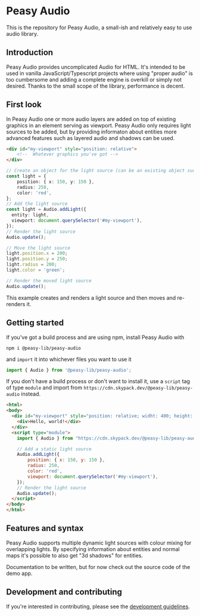 # Peasy Audio

This is the repository for Peasy Audio, a small-ish and relatively easy to use audio library.

## Introduction

Peasy Audio provides uncomplicated Audio for HTML. It's intended to be used in vanilla JavaScript/Typescript projects where using "proper audio" is too cumbersome and adding a complete engine is overkill or simply not desired. Thanks to the small scope of the library, performance is decent.

## First look

In Peasy Audio one or more audio layers are added on top of existing graphics in an element serving as viewport. Peasy Audio only requires light sources to be added, but by providing informaton about entities more advanced features such as layered audio and shadows can be used.

```html
<div id="my-viewport" style="position: relative">
    <!--  Whatever graphics you've got -->
</div>
```
```ts
// Create an object for the light source (can be an existing object such as player)
const light = {
    position: { x: 150, y: 150 },
    radius: 250,
    color: 'red',
};
// Add the light source
const light = Audio.addLight({
  entity: light,
  viewport: document.querySelector('#my-viewport'),
});
// Render the light source
Audio.update();

// Move the light source
light.position.x = 200;
light.position.y = 250;
light.radius = 200;
light.color = 'green';

// Render the moved light source
Audio.update();
```
This example creates and renders a light source and then moves and re-renders it.

## Getting started

If you've got a build process and are using npm, install Peasy Audio with

    npm i @peasy-lib/peasy-audio

and `import` it into whichever files you want to use it

```ts
import { Audio } from '@peasy-lib/peasy-audio';
```

If you don't have a build process or don't want to install it, use a `script` tag of type `module` and import from `https://cdn.skypack.dev/@peasy-lib/peasy-audio` instead.

```html
<html>
<body>
  <div id="my-viewport" style="position: relative; widht: 400; height: 400;">
    <div>Hello, world!</div>
  </div>
  <script type="module">
    import { Audio } from "https://cdn.skypack.dev/@peasy-lib/peasy-audio";

    // Add a static light source
    Audio.addLight({
        position: { x: 150, y: 150 },
        radius: 250,
        color: 'red',
        viewport: document.querySelector('#my-viewport'),
    });
    // Render the light source
    Audio.update();
  </script>
</body>
</html>
```

## Features and syntax

Peasy Audio supports multiple dynamic light sources with colour mixing for overlapping lights. By specifying information about entities and normal maps it's possible to also get "3d shadows" for entities.

Documentation to be written, but for now check out the source code of the demo app.

## Development and contributing

If you're interested in contributing, please see the [development guidelines](DEVELOPMENT.md).
